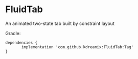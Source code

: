 # FluidTab
An animated two-state tab built by constraint layout

Gradle:
~~~~
dependencies {
	   implementation 'com.github.kdreamix:FluidTab:Tag'
}
~~~~
